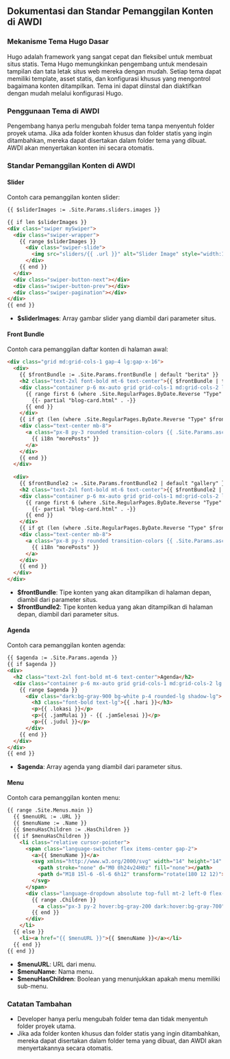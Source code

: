 ## Dokumentasi dan Standar Pemanggilan Konten di AWDI

### Mekanisme Tema Hugo Dasar
Hugo adalah framework yang sangat cepat dan fleksibel untuk membuat situs statis. Tema Hugo memungkinkan pengembang untuk mendesain tampilan dan tata letak situs web mereka dengan mudah. Setiap tema dapat memiliki template, asset statis, dan konfigurasi khusus yang mengontrol bagaimana konten ditampilkan. Tema ini dapat diinstal dan diaktifkan dengan mudah melalui konfigurasi Hugo.

### Penggunaan Tema di AWDI
Pengembang hanya perlu mengubah folder tema tanpa menyentuh folder proyek utama. Jika ada folder konten khusus dan folder statis yang ingin ditambahkan, mereka dapat disertakan dalam folder tema yang dibuat. AWDI akan menyertakan konten ini secara otomatis.

### Standar Pemanggilan Konten di AWDI

#### Slider
Contoh cara pemanggilan konten slider:

```html
{{ $sliderImages := .Site.Params.sliders.images }}

{{ if len $sliderImages }}
<div class="swiper mySwiper">
  <div class="swiper-wrapper">
    {{ range $sliderImages }}
      <div class="swiper-slide">
        <img src="sliders/{{ .url }}" alt="Slider Image" style="width:100%">
      </div>
    {{ end }}
  </div>
  <div class="swiper-button-next"></div>
  <div class="swiper-button-prev"></div>
  <div class="swiper-pagination"></div>
</div>
{{ end }}
```

- **$sliderImages**: Array gambar slider yang diambil dari parameter situs.

#### Front Bundle
Contoh cara pemanggilan daftar konten di halaman awal:

```html
<div class="grid md:grid-cols-1 gap-4 lg:gap-x-16">
  <div>
    {{ $frontBundle := .Site.Params.frontBundle | default "berita" }}
    <h2 class="text-2xl font-bold mt-6 text-center">{{ $frontBundle | title }}</h2>
    <div class="container p-6 mx-auto grid grid-cols-1 md:grid-cols-2 lg:grid-cols-3 gap-4 lg:gap-8">
      {{ range first 6 (where .Site.RegularPages.ByDate.Reverse "Type" $frontBundle) }}
        {{- partial "blog-card.html" . -}}
      {{ end }}
    </div>
    {{ if gt (len (where .Site.RegularPages.ByDate.Reverse "Type" $frontBundle)) 6 }}
    <div class="text-center mb-8">
      <a class="px-8 py-3 rounded transition-colors {{ .Site.Params.ascentColor | default "bg-pink-50" }} text-gray-500 hover:text-gray-800 dark:bg-gray-900 dark:text-gray-400 dark:hover:text-white" href="{{ (index (.Site.Menus.main) 0).URL | absLangURL }}" lang="{{ .Lang }}">
        {{ i18n "morePosts" }}
      </a>
    </div>
    {{ end }}
  </div>
  
  <div>
    {{ $frontBundle2 := .Site.Params.frontBundle2 | default "gallery" }}
    <h2 class="text-2xl font-bold mt-6 text-center">{{ $frontBundle2 | title }}</h2>
    <div class="container p-6 mx-auto grid grid-cols-1 md:grid-cols-2 lg:grid-cols-3 gap-1 lg:gap-1">
      {{ range first 6 (where .Site.RegularPages.ByDate.Reverse "Type" $frontBundle2) }}
        {{- partial "blog-card.html" . -}}
      {{ end }}
    </div>
    {{ if gt (len (where .Site.RegularPages.ByDate.Reverse "Type" $frontBundle2)) 6 }}
    <div class="text-center mb-8">
      <a class="px-8 py-3 rounded transition-colors {{ .Site.Params.ascentColor | default "bg-pink-50" }} text-gray-500 hover:text-gray-800 dark:bg-gray-900 dark:text-gray-400 dark:hover:text-white" href="{{ (index (.Site.Menus.main) 0).URL | absLangURL }}" lang="{{ .Lang }}">
        {{ i18n "morePosts" }}
      </a>
    </div>
    {{ end }}
  </div>
</div>
```

- **$frontBundle**: Tipe konten yang akan ditampilkan di halaman depan, diambil dari parameter situs.
- **$frontBundle2**: Tipe konten kedua yang akan ditampilkan di halaman depan, diambil dari parameter situs.

#### Agenda
Contoh cara pemanggilan konten agenda:

```html
{{ $agenda := .Site.Params.agenda }}
{{ if $agenda }}
<div>
  <h2 class="text-2xl font-bold mt-6 text-center">Agenda</h2>
  <div class="container p-6 mx-auto grid grid-cols-1 md:grid-cols-2 lg:grid-cols-3 gap-4 lg:gap-8">
    {{ range $agenda }}
      <div class="dark:bg-gray-900 bg-white p-4 rounded-lg shadow-lg">
        <h3 class="font-bold text-lg">{{ .hari }}</h3>
        <p>{{ .lokasi }}</p>
        <p>{{ .jamMulai }} - {{ .jamSelesai }}</p>
        <p>{{ .judul }}</p>
      </div>
    {{ end }}
  </div>
</div>
{{ end }}
```

- **$agenda**: Array agenda yang diambil dari parameter situs.

#### Menu
Contoh cara pemanggilan konten menu:

```html
{{ range .Site.Menus.main }}
  {{ $menuURL := .URL }}
  {{ $menuName := .Name }}
  {{ $menuHasChildren := .HasChildren }}
  {{ if $menuHasChildren }}
    <li class="relative cursor-pointer">
      <span class="language-switcher flex items-center gap-2">
        <a>{{ $menuName }}</a>
        <svg xmlns="http://www.w3.org/2000/svg" width="14" height="14" viewBox="0 0 24 24" stroke-width="1.5" stroke="currentColor" fill="none" stroke-linecap="round" stroke-linejoin="round">
          <path stroke="none" d="M0 0h24v24H0z" fill="none"></path>
          <path d="M18 15l-6 -6l-6 6h12" transform="rotate(180 12 12)"></path>
        </svg>
      </span>
      <div class="language-dropdown absolute top-full mt-2 left-0 flex-col gap-2 bg-gray-100 dark:bg-gray-900 dark:text-white z-10 hidden">
        {{ range .Children }}
          <a class="px-3 py-2 hover:bg-gray-200 dark:hover:bg-gray-700" href="{{ .URL }}">{{ .Name }}</a>
        {{ end }}
      </div>
    </li>
  {{ else }}
    <li><a href="{{ $menuURL }}">{{ $menuName }}</a></li>
  {{ end }}
{{ end }}
```

- **$menuURL**: URL dari menu.
- **$menuName**: Nama menu.
- **$menuHasChildren**: Boolean yang menunjukkan apakah menu memiliki sub-menu.

### Catatan Tambahan
- Developer hanya perlu mengubah folder tema dan tidak menyentuh folder proyek utama.
- Jika ada folder konten khusus dan folder statis yang ingin ditambahkan, mereka dapat disertakan dalam folder tema yang dibuat, dan AWDI akan menyertakannya secara otomatis.

